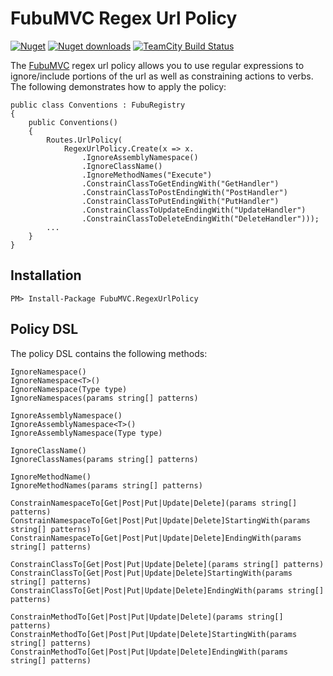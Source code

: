 FubuMVC Regex Url Policy
=============

[![Nuget](http://img.shields.io/nuget/v/FubuMVC.RegexUrlPolicy.svg?style=flat)](http://www.nuget.org/packages/FubuMVC.RegexUrlPolicy/) [![Nuget downloads](http://img.shields.io/nuget/dt/FubuMVC.RegexUrlPolicy.svg?style=flat)](http://www.nuget.org/packages/FubuMVC.RegexUrlPolicy/) [![TeamCity Build Status](https://img.shields.io/teamcity/http/build.mikeobrien.net/s/fuburegexurlpolicy.svg?style=flat)](http://build.mikeobrien.net/viewType.html?buildTypeId=fuburegexurlpolicy&guest=1)

The [FubuMVC](http://mvc.fubu-project.org/) regex url policy allows you to use regular expressions to ignore/include portions of the url as well as constraining actions to verbs. The following demonstrates how to apply the policy:
        
    public class Conventions : FubuRegistry
    {        
        public Conventions()
        {    
            Routes.UrlPolicy(
                RegexUrlPolicy.Create(x => x.
                    .IgnoreAssemblyNamespace()
                    .IgnoreClassName()
                    .IgnoreMethodNames("Execute")
                    .ConstrainClassToGetEndingWith("GetHandler")
                    .ConstrainClassToPostEndingWith("PostHandler")
                    .ConstrainClassToPutEndingWith("PutHandler")
                    .ConstrainClassToUpdateEndingWith("UpdateHandler")
                    .ConstrainClassToDeleteEndingWith("DeleteHandler")));    
            ...
        }
    }

Installation
------------

    PM> Install-Package FubuMVC.RegexUrlPolicy  

Policy DSL
------------

The policy DSL contains the following methods:
  
    IgnoreNamespace()
    IgnoreNamespace<T>()
    IgnoreNamespace(Type type)
    IgnoreNamespaces(params string[] patterns)

    IgnoreAssemblyNamespace()
    IgnoreAssemblyNamespace<T>()
    IgnoreAssemblyNamespace(Type type)

    IgnoreClassName()
    IgnoreClassNames(params string[] patterns)
    
    IgnoreMethodName()
    IgnoreMethodNames(params string[] patterns)

    ConstrainNamespaceTo[Get|Post|Put|Update|Delete](params string[] patterns)
    ConstrainNamespaceTo[Get|Post|Put|Update|Delete]StartingWith(params string[] patterns)
    ConstrainNamespaceTo[Get|Post|Put|Update|Delete]EndingWith(params string[] patterns)

    ConstrainClassTo[Get|Post|Put|Update|Delete](params string[] patterns)
    ConstrainClassTo[Get|Post|Put|Update|Delete]StartingWith(params string[] patterns)
    ConstrainClassTo[Get|Post|Put|Update|Delete]EndingWith(params string[] patterns)

    ConstrainMethodTo[Get|Post|Put|Update|Delete](params string[] patterns)
    ConstrainMethodTo[Get|Post|Put|Update|Delete]StartingWith(params string[] patterns)
    ConstrainMethodTo[Get|Post|Put|Update|Delete]EndingWith(params string[] patterns)